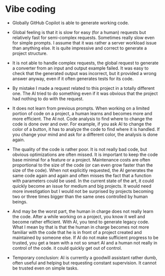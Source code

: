 # Vibe coding

* Globally GitHub Copilot is able to generate working code.

* Global feeling is that it is slow for easy (for a human) requests but relatively fast for semi-complex requests. Sometimes really slow even for simple prompts. I assume that it was rather a server workload issue than anything else. It is quite impressive and correct to generate a project structure.

* It is not able to handle complex requests, the global request to generate a converter from an input and output example failed. It was easy to check that the generated output was incorrect, but it provided a wrong answer anyway, even if it often generates tests for its code.

* By mistake I made a request related to this project in a totally different one. The AI tried to do something even if it was obvious that the project had nothing to do with the request.

* It does not learn from previous prompts. When working on a limited portion of code on a project, a human learns and becomes more and more efficient. The AI not. Code analysis to find where to change the code is done over and over. For example, if you ask AI to change the color of a button, it has to analyze the code to find where it is handled. If you change your mind and ask for a different color, the analysis is done again. 

* The quality of the code is rather poor. It is not really bad code, but obvious optimizations are often missed. It is important to keep the code base minimal for a feature or a project. Maintenance costs are often proportional to the size of the code (or can even grow faster than the size of the code). When not explicitly requested, the AI generates the same code again and again and often misses the fact that a function with parameters could be used. In the current state of the art, it could quickly become an issue for medium and big projects. It would need more investigation but I would not be surprised by projects becoming two or three times bigger than the same ones controlled by human beings.

* And may be the worst part, the human in charge does not really learn the code. After a while working on a project, you know it well and become rather efficient. With AI, you tend to generate legacy code. What I mean by that is that the human in charge becomes not more familiar with the code that he is in front of a project created and maintained by someone else. If AI do not make sufficient progress to be trusted, you get a team with a not so smart AI and a human not really in control of the code. it could quickly get out of control.

* Temporary conclusion: AI is currently a goodwill assistant rather dumb, often useful and helping but requesting constant supervision. It cannot be trusted even on simple tasks.